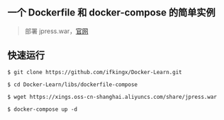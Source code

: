 ## 一个 Dockerfile 和 docker-compose 的简单实例

>部署 jpress.war，[官网](https://github.com/JpressProjects/jpress)

## 快速运行

```
$ git clone https://github.com/ifkingx/Docker-Learn.git

$ cd Docker-Learn/libs/dockerfile-compose

$ wget https://xings.oss-cn-shanghai.aliyuncs.com/share/jpress.war

$ docker-compose up -d
```
